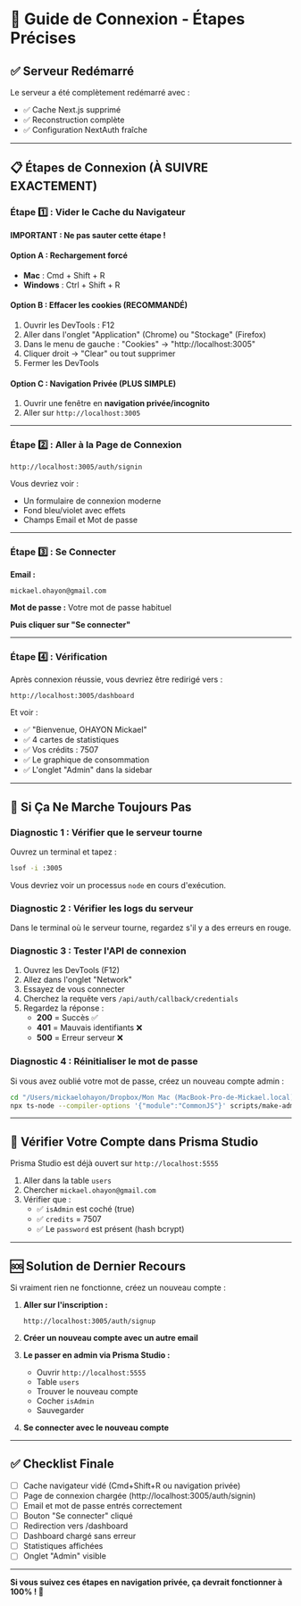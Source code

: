 # 🔐 Guide de Connexion - Étapes Précises

## ✅ Serveur Redémarré

Le serveur a été complètement redémarré avec :
- ✅ Cache Next.js supprimé
- ✅ Reconstruction complète
- ✅ Configuration NextAuth fraîche

---

## 📋 Étapes de Connexion (À SUIVRE EXACTEMENT)

### Étape 1️⃣ : Vider le Cache du Navigateur

**IMPORTANT : Ne pas sauter cette étape !**

#### Option A : Rechargement forcé
- **Mac** : Cmd + Shift + R
- **Windows** : Ctrl + Shift + R

#### Option B : Effacer les cookies (RECOMMANDÉ)
1. Ouvrir les DevTools : F12
2. Aller dans l'onglet "Application" (Chrome) ou "Stockage" (Firefox)
3. Dans le menu de gauche : "Cookies" → "http://localhost:3005"
4. Cliquer droit → "Clear" ou tout supprimer
5. Fermer les DevTools

#### Option C : Navigation Privée (PLUS SIMPLE)
1. Ouvrir une fenêtre en **navigation privée/incognito**
2. Aller sur `http://localhost:3005`

---

### Étape 2️⃣ : Aller à la Page de Connexion

```
http://localhost:3005/auth/signin
```

Vous devriez voir :
- Un formulaire de connexion moderne
- Fond bleu/violet avec effets
- Champs Email et Mot de passe

---

### Étape 3️⃣ : Se Connecter

**Email :**
```
mickael.ohayon@gmail.com
```

**Mot de passe :**
Votre mot de passe habituel

**Puis cliquer sur "Se connecter"**

---

### Étape 4️⃣ : Vérification

Après connexion réussie, vous devriez être redirigé vers :
```
http://localhost:3005/dashboard
```

Et voir :
- ✅ "Bienvenue, OHAYON Mickael"
- ✅ 4 cartes de statistiques
- ✅ Vos crédits : 7507
- ✅ Le graphique de consommation
- ✅ L'onglet "Admin" dans la sidebar

---

## 🐛 Si Ça Ne Marche Toujours Pas

### Diagnostic 1 : Vérifier que le serveur tourne

Ouvrez un terminal et tapez :
```bash
lsof -i :3005
```

Vous devriez voir un processus `node` en cours d'exécution.

### Diagnostic 2 : Vérifier les logs du serveur

Dans le terminal où le serveur tourne, regardez s'il y a des erreurs en rouge.

### Diagnostic 3 : Tester l'API de connexion

1. Ouvrez les DevTools (F12)
2. Allez dans l'onglet "Network"
3. Essayez de vous connecter
4. Cherchez la requête vers `/api/auth/callback/credentials`
5. Regardez la réponse :
   - **200** = Succès ✅
   - **401** = Mauvais identifiants ❌
   - **500** = Erreur serveur ❌

### Diagnostic 4 : Réinitialiser le mot de passe

Si vous avez oublié votre mot de passe, créez un nouveau compte admin :

```bash
cd "/Users/mickaelohayon/Dropbox/Mon Mac (MacBook-Pro-de-Mickael.local)/Downloads/Api products crawl"
npx ts-node --compiler-options '{"module":"CommonJS"}' scripts/make-admin.ts
```

---

## 🔑 Vérifier Votre Compte dans Prisma Studio

Prisma Studio est déjà ouvert sur `http://localhost:5555`

1. Aller dans la table `users`
2. Chercher `mickael.ohayon@gmail.com`
3. Vérifier que :
   - ✅ `isAdmin` est coché (true)
   - ✅ `credits` = 7507
   - ✅ Le `password` est présent (hash bcrypt)

---

## 🆘 Solution de Dernier Recours

Si vraiment rien ne fonctionne, créez un nouveau compte :

1. **Aller sur l'inscription :**
   ```
   http://localhost:3005/auth/signup
   ```

2. **Créer un nouveau compte avec un autre email**

3. **Le passer en admin via Prisma Studio :**
   - Ouvrir `http://localhost:5555`
   - Table `users`
   - Trouver le nouveau compte
   - Cocher `isAdmin`
   - Sauvegarder

4. **Se connecter avec le nouveau compte**

---

## ✅ Checklist Finale

- [ ] Cache navigateur vidé (Cmd+Shift+R ou navigation privée)
- [ ] Page de connexion chargée (http://localhost:3005/auth/signin)
- [ ] Email et mot de passe entrés correctement
- [ ] Bouton "Se connecter" cliqué
- [ ] Redirection vers /dashboard
- [ ] Dashboard chargé sans erreur
- [ ] Statistiques affichées
- [ ] Onglet "Admin" visible

---

**Si vous suivez ces étapes en navigation privée, ça devrait fonctionner à 100% ! 🎯**

